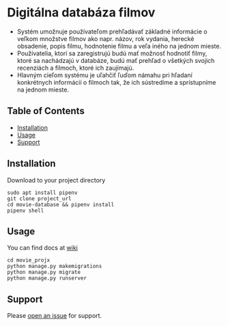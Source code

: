 # Digitálna databáza filmov

- Systém umožnuje používateľom prehľadávať základné informácie o veľkom množstve filmov ako napr. názov, rok vydania, 
herecké obsadenie, popis filmu, hodnotenie filmu a veľa iného na jednom mieste. 
- Používatelia, ktorí sa zaregistrujú budú mať možnosť hodnotiť filmy, ktoré sa nachádzajú v databáze, budú mať 
prehľad o všetkých svojich recenziách a filmoch, ktoré ich zaujímajú. 
- Hlavným cieľom systému je uľahčiť ľuďom námahu pri hľadaní konkrétnych informácií o filmoch tak,
   že ich sústredíme a sprístupníme na jednom mieste. 

## Table of Contents

- [Installation](#installation)
- [Usage](#usage)
- [Support](#support)

## Installation

Download to your project directory

```shell script
sudo apt install pipenv
git clone project_url
cd movie-database && pipenv install
pipenv shell
```
## Usage

You can find docs at [wiki](https://github.com/FIIT-DBS2020/project-mikulas_rypak/wiki)

```shell script
cd movie_projx
python manage.py makemigrations
python manage.py migrate
python manage.py runserver
```
## Support

Please [open an issue](https://github.com/FIIT-DBS2020/project-mikulas_rypak/issues/new) for support.